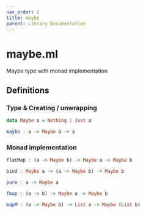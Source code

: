 ```yaml
---
nav_order: 2
title: maybe
parent: Library Documentation
---
```


# maybe.ml

Maybe type with monad implementation


## Definitions

### Type & Creating / unwrapping

```haskell
data Maybe a = Nothing | Just a
```





```haskell
maybe : a -> Maybe a -> a
```




### Monad implementation

```haskell
flatMap : (a -> Maybe b) -> Maybe a -> Maybe b
```





```haskell
bind : Maybe a -> (a -> Maybe b) -> Maybe b
```





```haskell
pure : a -> Maybe a
```





```haskell
fmap : (a -> b) -> Maybe a -> Maybe b
```





```haskell
mapM : (a -> Maybe b) -> List a -> Maybe (List b)
```




